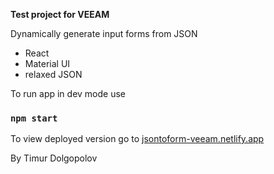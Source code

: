 **Test project for VEEAM**<br/>

Dynamically generate input forms from JSON

- React
- Material UI
- relaxed JSON

To run app in dev mode use

### `npm start`

To view deployed version go to [jsontoform-veeam.netlify.app](https://jsontoform-veeam.netlify.app/)

By Timur Dolgopolov
